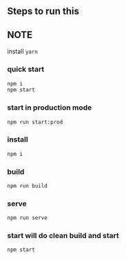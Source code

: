 ## Steps to run this

## **NOTE**
install `yarn`  

### quick start
```bash
npm i
npm start
```

### start in production mode
```bash
npm run start:prod
```

### install
```bash
npm i
```

### build
```bash
npm run build
```

### serve
```bash
npm run serve
```

### start will do clean build and start
```
npm start
```
